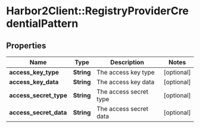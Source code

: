 # Harbor2Client::RegistryProviderCredentialPattern

## Properties
Name | Type | Description | Notes
------------ | ------------- | ------------- | -------------
**access_key_type** | **String** | The access key type | [optional] 
**access_key_data** | **String** | The access key data | [optional] 
**access_secret_type** | **String** | The access secret type | [optional] 
**access_secret_data** | **String** | The access secret data | [optional] 


